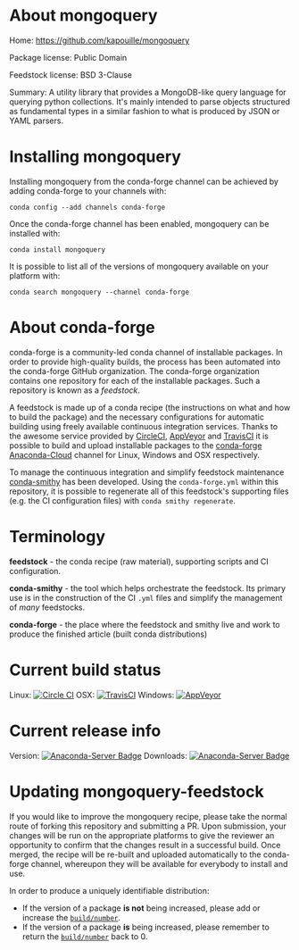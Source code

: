 About mongoquery
================

Home: https://github.com/kapouille/mongoquery

Package license: Public Domain

Feedstock license: BSD 3-Clause

Summary: A utility library that provides a MongoDB-like query language for querying python collections. It's mainly intended to parse objects structured as fundamental types in a similar fashion to what is produced by JSON or YAML parsers.




Installing mongoquery
=====================

Installing mongoquery from the conda-forge channel can be achieved by adding conda-forge to your channels with:

```
conda config --add channels conda-forge
```

Once the conda-forge channel has been enabled, mongoquery can be installed with:

```
conda install mongoquery
```

It is possible to list all of the versions of mongoquery available on your platform with:

```
conda search mongoquery --channel conda-forge
```


About conda-forge
=================

conda-forge is a community-led conda channel of installable packages.
In order to provide high-quality builds, the process has been automated into the
conda-forge GitHub organization. The conda-forge organization contains one repository 
for each of the installable packages. Such a repository is known as a *feedstock*.

A feedstock is made up of a conda recipe (the instructions on what and how to build
the package) and the necessary configurations for automatic building using freely
available continuous integration services. Thanks to the awesome service provided by
[CircleCI](https://circleci.com/), [AppVeyor](http://www.appveyor.com/)
and [TravisCI](https://travis-ci.org/) it is possible to build and upload installable
packages to the [conda-forge](https://anaconda.org/conda-forge)
[Anaconda-Cloud](http://docs.anaconda.org/) channel for Linux, Windows and OSX respectively.

To manage the continuous integration and simplify feedstock maintenance
[conda-smithy](http://github.com/conda-forge/conda-smithy) has been developed.
Using the ``conda-forge.yml`` within this repository, it is possible to regenerate all of
this feedstock's supporting files (e.g. the CI configuration files) with ``conda smithy regenerate``.


Terminology
===========

**feedstock** - the conda recipe (raw material), supporting scripts and CI configuration.

**conda-smithy** - the tool which helps orchestrate the feedstock.
                   Its primary use is in the construction of the CI ``.yml`` files
                   and simplify the management of *many* feedstocks.

**conda-forge** - the place where the feedstock and smithy live and work to
                  produce the finished article (built conda distributions)

Current build status
====================

Linux: [![Circle CI](https://circleci.com/gh/conda-forge/mongoquery-feedstock.svg?style=svg)](https://circleci.com/gh/conda-forge/mongoquery-feedstock)
OSX: [![TravisCI](https://travis-ci.org/conda-forge/mongoquery-feedstock.svg?branch=master)](https://travis-ci.org/conda-forge/mongoquery-feedstock) 
Windows: [![AppVeyor](https://ci.appveyor.com/api/projects/status/github/conda-forge/mongoquery-feedstock?svg=True)](https://ci.appveyor.com/project/conda-forge/mongoquery-feedstock/branch/master)

Current release info
====================
Version: [![Anaconda-Server Badge](https://anaconda.org/conda-forge/mongoquery/badges/version.svg)](https://anaconda.org/conda-forge/mongoquery)
Downloads: [![Anaconda-Server Badge](https://anaconda.org/conda-forge/mongoquery/badges/downloads.svg)](https://anaconda.org/conda-forge/mongoquery)


Updating mongoquery-feedstock
=============================

If you would like to improve the mongoquery recipe, please take the normal
route of forking this repository and submitting a PR. Upon submission, your changes will
be run on the appropriate platforms to give the reviewer an opportunity to confirm that the
changes result in a successful build. Once merged, the recipe will be re-built and uploaded
automatically to the conda-forge channel, whereupon they will be available for everybody to
install and use.

In order to produce a uniquely identifiable distribution:
 * If the version of a package **is not** being increased, please add or increase
   the [``build/number``](http://conda.pydata.org/docs/building/meta-yaml.html#build-number-and-string). 
 * If the version of a package **is** being increased, please remember to return
   the [``build/number``](http://conda.pydata.org/docs/building/meta-yaml.html#build-number-and-string)
   back to 0.
